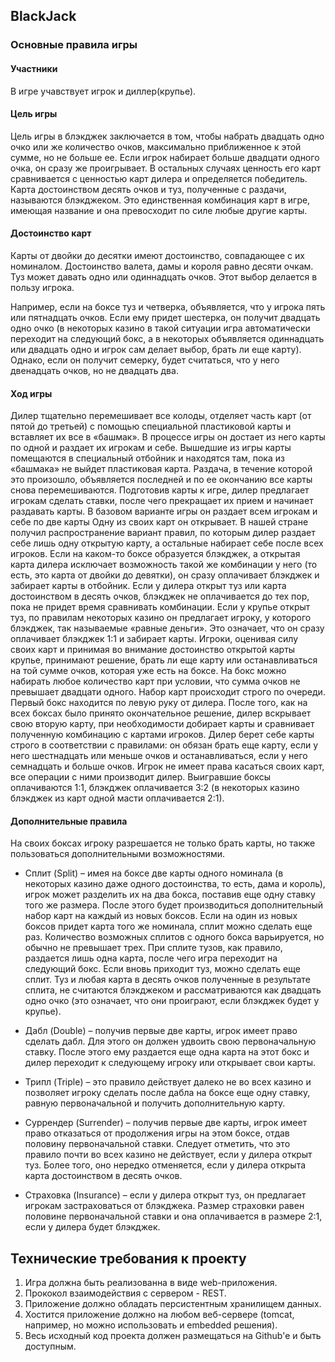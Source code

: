## BlackJack
### Основные правила игры
#### Участники
В игре учавствует игрок и диллер(крупье).

#### Цель игры
Цель игры в блэкджек заключается в том, чтобы набрать двадцать одно очко или же количество очков, максимально приближенное к этой сумме, но не больше ее. Если игрок набирает больше двадцати одного очка, он сразу же проигрывает. В остальных случаях ценность его карт сравнивается с ценностью карт дилера и определяется победитель. Карта достоинством десять очков и туз, полученные с раздачи, называются блэкджеком. Это единственная комбинация карт в игре, имеющая название и она превосходит по силе любые другие карты.

#### Достоинство карт
Карты от двойки до десятки имеют достоинство, совпадающее с их номиналом. Достоинство валета, дамы и короля равно десяти очкам. Туз может давать одно или одиннадцать очков. Этот выбор делается в пользу игрока.

Например, если на боксе туз и четверка, объявляется, что у игрока пять или пятнадцать очков. Если ему придет шестерка, он получит двадцать одно очко (в некоторых казино в такой ситуации игра автоматически переходит на следующий бокс, а в некоторых объявляется одиннадцать или двадцать одно и игрок сам делает выбор, брать ли еще карту). Однако, если он получит семерку, будет считаться, что у него двенадцать очков, но не двадцать два.

#### Ход игры
Дилер тщательно перемешивает все колоды, отделяет часть карт (от пятой до третьей) с помощью специальной пластиковой карты и вставляет их все в «башмак». В процессе игры он достает из него карты по одной и раздает их игрокам и себе. Вышедшие из игры карты помещаются в специальный отбойник и находятся там, пока из «башмака» не выйдет пластиковая карта.
Раздача, в течение которой это произошло, объявляется последней и по ее окончанию все карты снова перемешиваются.
Подготовив карты к игре, дилер предлагает игрокам сделать ставки, после чего прекращает их прием и начинает раздавать карты.
В базовом варианте игры он раздает всем игрокам и себе по две карты Одну из своих карт он открывает.
В нашей стране получил распространение вариант правил, по которым дилер раздает себе лишь одну открытую карту, а остальные набирает себе после всех игроков.
Если на каком-то боксе образуется блэкджек, а открытая карта дилера исключает возможность такой же комбинации у него (то есть, это карта от двойки до девятки), он сразу оплачивает блэкджек и забирает карты в отбойник.
Если у дилера открыт туз или карта достоинством в десять очков, блэкджек не оплачивается до тех пор, пока не придет время сравнивать комбинации.
Если у крупье открыт туз, по правилам некоторых казино он предлагает игроку, у которого блэкджек, так называемые «равные деньги». Это означает, что он сразу оплачивает блэкджек 1:1 и забирает карты.
Игроки, оценивая силу своих карт и принимая во внимание достоинство открытой карты крупье, принимают решение, брать ли еще карту или останавливаться на той сумме очков, которая уже есть на боксе.
На бокс можно набирать любое количество карт при условии, что сумма очков не превышает двадцати одного.
Набор карт происходит строго по очереди. Первый бокс находится по левую руку от дилера.
После того, как на всех боксах было принято окончательное решение, дилер вскрывает свою вторую карту, при необходимости добирает карты и сравнивает полученную комбинацию с картами игроков.
Дилер берет себе карты строго в соответствии с правилами: он обязан брать еще карту, если у него шестнадцать или меньше очков и останавливаться, если у него семнадцать и больше очков.
Игрок не имеет права касаться своих карт, все операции с ними производит дилер.
Выигравшие боксы оплачиваются 1:1, блэкджек оплачивается 3:2 (в некоторых казино блэкджек из карт одной масти оплачивается 2:1).

#### Дополнительные правила

На своих боксах игроку разрешается не только брать карты, но также пользоваться дополнительными возможностями.
 * Сплит (Split) – имея на боксе две карты одного номинала (в некоторых казино даже одного достоинства, то есть, дама и король), игрок может разделить их на два бокса, поставив еще одну ставку того же размера. После этого будет производиться дополнительный набор карт на каждый из новых боксов. Если на один из новых боксов придет карта того же номинала, сплит можно сделать еще раз. Количество возможных сплитов с одного бокса варьируется, но обычно не превышает трех. При сплите тузов, как правило, раздается лишь одна карта, после чего игра переходит на следующий бокс. Если вновь приходит туз, можно сделать еще сплит. Туз и любая карта в десять очков полученные в результате сплита, не считаются блэкджеком и рассматриваются как двадцать одно очко (это означает, что они проиграют, если блэкджек будет у крупье).

 * Дабл (Double) – получив первые две карты, игрок имеет право сделать дабл. Для этого он должен удвоить свою первоначальную ставку.
 После этого ему раздается еще одна карта на этот бокс и дилер переходит к следующему игроку или открывает свои карты.

 * Трипл (Triple) – это правило действует далеко не во всех казино и позволяет игроку сделать после дабла на боксе еще одну ставку,
 равную первоначальной и получить дополнительную карту.

 * Суррендер (Surrender) – получив первые две карты, игрок имеет право отказаться от продолжения игры на этом боксе,
 отдав половину первоначальной ставки. Следует отметить, что это правило почти во всех казино не действует, если у дилера открыт туз. Более того, оно нередко отменяется, если у дилера открыта карта достоинством в десять очков.

 * Страховка (Insurance) – если у дилера открыт туз, он предлагает игрокам застраховаться от блэкджека.
 Размер страховки равен половине первоначальной ставки и она оплачивается в размере 2:1, если у дилера будет блэкджек.

## Технические требования к проекту
 1. Игра должна быть реализованна в виде web-приложения.
 2. Прококол взаимодействия с сервером - REST.
 3. Приложение должно обладать персистентным хранилищем данных.
 4. Хостится приложение должно на любом веб-сервере (tomcat, например, но можно использовать и embedded решения).
 5. Весь исходный код проекта должен размещаться на Github'e и быть доступным.

